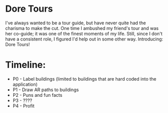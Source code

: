 # Dore Tours

I've always wanted to be a tour guide, but have never quite had the charisma to make the cut. One time I ambushed my friend's tour and was her co-guide; it was one of the finest moments of my life. Still, since I don't have a consistent role, I figured I'd help out in some other way. Introducing: Dore Tours!

# Timeline:

- P0 - Label buildings (limited to buildings that are hard coded into the application)
- P1 - Draw AR paths to buildings
- P2 - Puns and fun facts
- P3 - ????
- P4 - Profit
